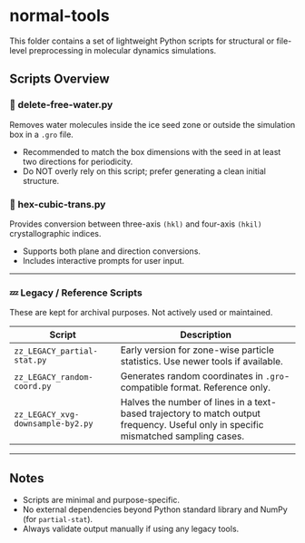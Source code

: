 # normal-tools

This folder contains a set of lightweight Python scripts for structural or file-level preprocessing in molecular dynamics simulations.

## Scripts Overview

### 🧊 delete-free-water.py

Removes water molecules inside the ice seed zone or outside the simulation box in a `.gro` file.

- Recommended to match the box dimensions with the seed in at least two directions for periodicity.
- Do NOT overly rely on this script; prefer generating a clean initial structure.

### 🔁 hex-cubic-trans.py

Provides conversion between three-axis `(hkl)` and four-axis `(hkil)` crystallographic indices.

- Supports both plane and direction conversions.
- Includes interactive prompts for user input.

---

### 💤 Legacy / Reference Scripts

These are kept for archival purposes. Not actively used or maintained.

| Script                            | Description                                                  |
| --------------------------------- | ------------------------------------------------------------ |
| `zz_LEGACY_partial-stat.py`       | Early version for zone-wise particle statistics. Use newer tools if available. |
| `zz_LEGACY_random-coord.py`       | Generates random coordinates in `.gro`-compatible format. Reference only. |
| `zz_LEGACY_xvg-downsample-by2.py` | Halves the number of lines in a text-based trajectory to match output frequency. Useful only in specific mismatched sampling cases. |

---

## Notes

- Scripts are minimal and purpose-specific.
- No external dependencies beyond Python standard library and NumPy (for `partial-stat`).
- Always validate output manually if using any legacy tools. 
